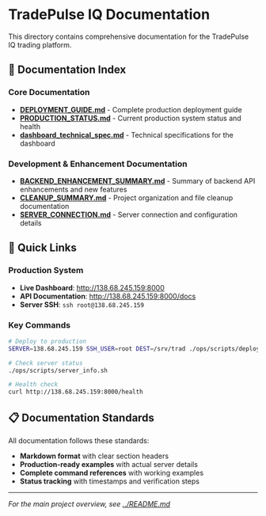 # TradePulse IQ Documentation

This directory contains comprehensive documentation for the TradePulse IQ trading platform.

## 📖 Documentation Index

### Core Documentation
- **[DEPLOYMENT_GUIDE.md](./DEPLOYMENT_GUIDE.md)** - Complete production deployment guide
- **[PRODUCTION_STATUS.md](./PRODUCTION_STATUS.md)** - Current production system status and health
- **[dashboard_technical_spec.md](./dashboard_technical_spec.md)** - Technical specifications for the dashboard

### Development & Enhancement Documentation
- **[BACKEND_ENHANCEMENT_SUMMARY.md](./BACKEND_ENHANCEMENT_SUMMARY.md)** - Summary of backend API enhancements and new features
- **[CLEANUP_SUMMARY.md](./CLEANUP_SUMMARY.md)** - Project organization and file cleanup documentation
- **[SERVER_CONNECTION.md](./SERVER_CONNECTION.md)** - Server connection and configuration details

## 🚀 Quick Links

### Production System
- **Live Dashboard**: http://138.68.245.159:8000
- **API Documentation**: http://138.68.245.159:8000/docs
- **Server SSH**: `ssh root@138.68.245.159`

### Key Commands
```bash
# Deploy to production
SERVER=138.68.245.159 SSH_USER=root DEST=/srv/trad ./ops/scripts/deploy_to_server.sh

# Check server status
./ops/scripts/server_info.sh

# Health check
curl http://138.68.245.159:8000/health
```

## 📋 Documentation Standards

All documentation follows these standards:
- **Markdown format** with clear section headers
- **Production-ready examples** with actual server details
- **Complete command references** with working examples
- **Status tracking** with timestamps and verification steps

---

*For the main project overview, see [../README.md](../README.md)*